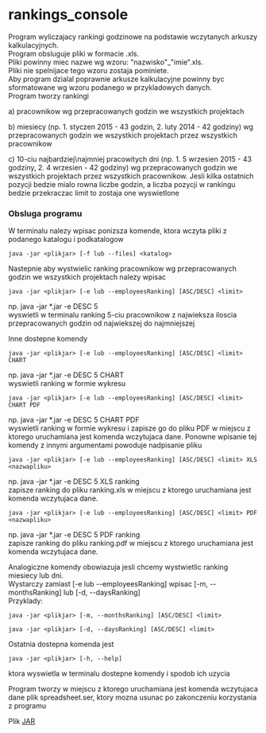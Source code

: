 # rankings_console

Program wyliczajacy rankingi godzinowe na podstawie wczytanych arkuszy kalkulacyjnych.\
Program obsluguje pliki w formacie .xls.\
Pliki powinny miec nazwe wg wzoru: "nazwisko"_"imie".xls.\
Pliki nie spelnijace tego wzoru zostaja pominiete.\
Aby program dzialal poprawnie arkusze kalkulacyjne
powinny byc sformatowane wg wzoru podanego w przykladowych danych.\
Program tworzy rankingi

a) pracownikow wg przepracowanych godzin we wszystkich projektach

b) miesiecy (np. 1. styczen 2015 - 43 godzin, 2. luty 2014 - 42 godziny) wg przepracowanych godzin we wszystkich projektach przez wszystkich pracownikow

c) 10-ciu najbardziej\najmniej pracowitych dni (np. 1. 5 wrzesien 2015 - 43 godziny, 2. 4 wrzesien - 42 godziny) wg przepracowanych godzin we wszystkich projektach przez wszystkich pracownikow. Jesli kilka ostatnich pozycji bedzie mialo rowna liczbe godzin, a liczba pozycji w rankingu bedzie przekraczac limit to zostaja one wyswietlone

### Obsluga programu
W terminalu nalezy wpisac ponizsza komende, ktora wczyta pliki z podanego katalogu i podkatalogow
```
java -jar <plikjar> [-f lub --files] <katalog>
```
Nastepnie aby wystwielic ranking pracownikow wg przepracowanych godzin we wszystkich projektach nalezy wpisac
```
java -jar <plikjar> [-e lub --employeesRanking] [ASC/DESC] <limit>
```
np. java -jar *.jar -e DESC 5\
wyswietli w terminalu ranking 5-ciu pracownikow z najwieksza iloscia przepracowanych godzin od najwiekszej do najmniejszej

Inne dostepne komendy

```
java -jar <plikjar> [-e lub --employeesRanking] [ASC/DESC] <limit> CHART
```
np. java -jar *.jar -e DESC 5 CHART\
wyswietli ranking w formie wykresu
```
java -jar <plikjar> [-e lub --employeesRanking] [ASC/DESC] <limit> CHART PDF
```
np. java -jar *.jar -e DESC 5 CHART PDF\
wyswietli ranking w formie wykresu i zapisze go do pliku PDF w miejscu z ktorego uruchamiana jest komenda wczytujaca dane. Ponowne wpisanie tej komendy z innymi argumentami powoduje nadpisanie pliku
```
java -jar <plikjar> [-e lub --employeesRanking] [ASC/DESC] <limit> XLS <nazwapliku>
```
np. java -jar *.jar -e DESC 5 XLS ranking\
zapisze ranking do pliku ranking.xls w miejscu z ktorego uruchamiana jest komenda wczytujaca dane.
```
java -jar <plikjar> [-e lub --employeesRanking] [ASC/DESC] <limit> PDF <nazwapliku>
```
np. java -jar *.jar -e DESC 5 PDF ranking\
zapisze ranking do pliku ranking.pdf w miejscu z ktorego uruchamiana jest komenda wczytujaca dane.

Analogiczne komendy obowiazuja jesli chcemy wystwietlic ranking miesiecy lub dni.\
Wystarczy zamiast [-e lub --employeesRanking] wpisac [-m, --monthsRanking] lub [-d, --daysRanking]\
Przyklady:
```
java -jar <plikjar> [-m, --monthsRanking] [ASC/DESC] <limit>
```
```
java -jar <plikjar> [-d, --daysRanking] [ASC/DESC] <limit>
```
Ostatnia dostepna komenda jest
```
java -jar <plikjar> [-h, --help]
```
ktora wyswietla w terminalu dostepne komendy i spodob ich uzycia

Program tworzy w miejscu z ktorego uruchamiana jest komenda wczytujaca dane plik spreadsheet.ser, ktory mozna usunac po zakonczeniu korzystania z programu

Plik [JAR](https://github.com/dol568/rankings_console/blob/main/target/rankings_console-1.0-SNAPSHOT-shaded.jar)
